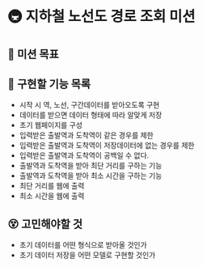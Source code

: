 # 🚇 지하철 노선도 경로 조회 미션

## 🎯 미션 목표

## 📝 구현할 기능 목록

- 시작 시 역, 노선, 구간데이터를 받아오도록 구현
- 데이터를 받으면 데이터 형태에 따라 알맞게 저장
- 초기 웹페이지를 구성
- 입력받은 출발역과 도착역이 같은 경우를 제한
- 입력받은 출발역과 도착역이 저장데이터에 없는 경우를 제한
- 입력받은 출발역과 도착역이 공백일 수 없다.
- 출발역과 도착역을 받아 최단 거리를 구하는 기능
- 출발역과 도착역을 받아 최소 시간을 구하는 기능
- 최단 거리를 웹에 출력
- 최소 시간을 웹에 출력

## 😵 고민해야할 것

- 초기 데이터를 어떤 형식으로 받아올 것인가
- 초기 데이터 저장을 어떤 모델로 구현할 것인가